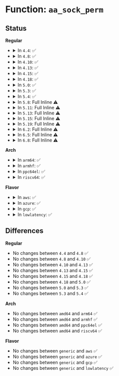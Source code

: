 # Function: <code>aa_sock_perm</code>

## Status
<b>Regular</b>
<ul>
<li>
<details>
<summary>In <code>4.4</code>: ✅</summary>

```c
int aa_sock_perm(const char *op, u32 request, struct socket *sock);
```

**Collision:** Unique Global

**Inline:** No

**Transformation:** False

**Instances:**

```
In security/apparmor/net.c (ffffffff81390d00)
Location: security/apparmor/net.c:241
Inline: False
Direct callers:
  - security/apparmor/lsm.c:apparmor_socket_shutdown
  - security/apparmor/lsm.c:apparmor_socket_getpeername
  - security/apparmor/lsm.c:apparmor_socket_getsockname
```
**Symbols:**

```
ffffffff81390d00-ffffffff81390dd6: aa_sock_perm (STB_GLOBAL)
```
</details>
</li>
<li>
<details>
<summary>In <code>4.8</code>: ✅</summary>

```c
int aa_sock_perm(const char *op, u32 request, struct socket *sock);
```

**Collision:** Unique Global

**Inline:** No

**Transformation:** False

**Instances:**

```
In security/apparmor/net.c (ffffffff813cc2f0)
Location: security/apparmor/net.c:241
Inline: False
Direct callers:
  - security/apparmor/lsm.c:apparmor_socket_shutdown
  - security/apparmor/lsm.c:apparmor_socket_getpeername
  - security/apparmor/lsm.c:apparmor_socket_getsockname
```
**Symbols:**

```
ffffffff813cc2f0-ffffffff813cc3c6: aa_sock_perm (STB_GLOBAL)
```
</details>
</li>
<li>
<details>
<summary>In <code>4.10</code>: ✅</summary>

```c
int aa_sock_perm(const char *op, u32 request, struct socket *sock);
```

**Collision:** Unique Global

**Inline:** No

**Transformation:** False

**Instances:**

```
In security/apparmor/net.c (ffffffff813e3970)
Location: security/apparmor/net.c:241
Inline: False
Direct callers:
  - security/apparmor/lsm.c:apparmor_socket_shutdown
  - security/apparmor/lsm.c:apparmor_socket_getpeername
  - security/apparmor/lsm.c:apparmor_socket_getsockname
```
**Symbols:**

```
ffffffff813e3970-ffffffff813e3a46: aa_sock_perm (STB_GLOBAL)
```
</details>
</li>
<li>
<details>
<summary>In <code>4.13</code>: ✅</summary>

```c
int aa_sock_perm(const char *op, u32 request, struct socket *sock);
```

**Collision:** Unique Global

**Inline:** No

**Transformation:** False

**Instances:**

```
In security/apparmor/net.c (ffffffff813f1c50)
Location: security/apparmor/net.c:240
Inline: False
Direct callers:
  - security/apparmor/lsm.c:apparmor_socket_shutdown
  - security/apparmor/lsm.c:apparmor_socket_getpeername
  - security/apparmor/lsm.c:apparmor_socket_getsockname
```
**Symbols:**

```
ffffffff813f1c50-ffffffff813f1c75: aa_sock_perm (STB_GLOBAL)
```
</details>
</li>
<li>
<details>
<summary>In <code>4.15</code>: ✅</summary>

```c
int aa_sock_perm(const char *op, u32 request, struct socket *sock);
```

**Collision:** Unique Global

**Inline:** No

**Transformation:** False

**Instances:**

```
In security/apparmor/net.c (ffffffff81419cd0)
Location: security/apparmor/net.c:240
Inline: False
Direct callers:
  - security/apparmor/lsm.c:apparmor_socket_shutdown
  - security/apparmor/lsm.c:apparmor_socket_getpeername
  - security/apparmor/lsm.c:apparmor_socket_getsockname
```
**Symbols:**

```
ffffffff81419cd0-ffffffff81419cf5: aa_sock_perm (STB_GLOBAL)
```
</details>
</li>
<li>
<details>
<summary>In <code>4.18</code>: ✅</summary>

```c
int aa_sock_perm(const char *op, u32 request, struct socket *sock);
```

**Collision:** Unique Static

**Inline:** No

**Transformation:** False

**Instances:**

```
In security/apparmor/lsm.c (ffffffff814408f0)
Location: security/apparmor/lsm.c:1050
Inline: False
Direct callers:
  - security/apparmor/lsm.c:apparmor_socket_shutdown
  - security/apparmor/lsm.c:apparmor_socket_getpeername
  - security/apparmor/lsm.c:apparmor_socket_getsockname
```
**Symbols:**

```
ffffffff814408f0-ffffffff81440915: aa_sock_perm (STB_LOCAL)
```
</details>
</li>
<li>
<details>
<summary>In <code>5.0</code>: ✅</summary>

```c
int aa_sock_perm(const char *op, u32 request, struct socket *sock);
```

**Collision:** Unique Static

**Inline:** No

**Transformation:** False

**Instances:**

```
In security/apparmor/lsm.c (ffffffff8145d8f0)
Location: security/apparmor/lsm.c:1019
Inline: False
Direct callers:
  - security/apparmor/lsm.c:apparmor_socket_shutdown
  - security/apparmor/lsm.c:apparmor_socket_getpeername
  - security/apparmor/lsm.c:apparmor_socket_getsockname
```
**Symbols:**

```
ffffffff8145d8f0-ffffffff8145d915: aa_sock_perm (STB_LOCAL)
```
</details>
</li>
<li>
<details>
<summary>In <code>5.3</code>: ✅</summary>

```c
int aa_sock_perm(const char *op, u32 request, struct socket *sock);
```

**Collision:** Unique Static

**Inline:** No

**Transformation:** False

**Instances:**

```
In security/apparmor/lsm.c (ffffffff8148af10)
Location: security/apparmor/lsm.c:1015
Inline: False
Direct callers:
  - security/apparmor/lsm.c:apparmor_socket_shutdown
  - security/apparmor/lsm.c:apparmor_socket_getpeername
  - security/apparmor/lsm.c:apparmor_socket_getsockname
```
**Symbols:**

```
ffffffff8148af10-ffffffff8148af36: aa_sock_perm (STB_LOCAL)
```
</details>
</li>
<li>
<details>
<summary>In <code>5.4</code>: ✅</summary>

```c
int aa_sock_perm(const char *op, u32 request, struct socket *sock);
```

**Collision:** Unique Static

**Inline:** No

**Transformation:** False

**Instances:**

```
In security/apparmor/lsm.c (ffffffff814a4dd0)
Location: security/apparmor/lsm.c:1015
Inline: False
Direct callers:
  - security/apparmor/lsm.c:apparmor_socket_shutdown
  - security/apparmor/lsm.c:apparmor_socket_getpeername
  - security/apparmor/lsm.c:apparmor_socket_getsockname
```
**Symbols:**

```
ffffffff814a4dd0-ffffffff814a4df6: aa_sock_perm (STB_LOCAL)
```
</details>
</li>
<li>
<details>
<summary>In <code>5.8</code>: Full Inline ⚠️</summary>

**Collision:** Unique Static

**Inline:** Full

**Transformation:** False

**Instances:**

```
In security/apparmor/lsm.c (ffffffff815002c5)
Location: security/apparmor/lsm.c:1080
Inline: True
Inline callers:
  - security/apparmor/lsm.c:apparmor_socket_shutdown
  - security/apparmor/lsm.c:apparmor_socket_getpeername
  - security/apparmor/lsm.c:apparmor_socket_getsockname
```
</details>
</li>
<li>
<details>
<summary>In <code>5.11</code>: Full Inline ⚠️</summary>

**Collision:** Unique Static

**Inline:** Full

**Transformation:** False

**Instances:**

```
In security/apparmor/lsm.c (ffffffff8151d475)
Location: security/apparmor/lsm.c:1080
Inline: True
Inline callers:
  - security/apparmor/lsm.c:apparmor_socket_shutdown
  - security/apparmor/lsm.c:apparmor_socket_getpeername
  - security/apparmor/lsm.c:apparmor_socket_getsockname
```
</details>
</li>
<li>
<details>
<summary>In <code>5.13</code>: Full Inline ⚠️</summary>

**Collision:** Unique Static

**Inline:** Full

**Transformation:** False

**Instances:**

```
In security/apparmor/lsm.c (ffffffff81523c85)
Location: security/apparmor/lsm.c:1089
Inline: True
Inline callers:
  - security/apparmor/lsm.c:apparmor_socket_shutdown
  - security/apparmor/lsm.c:apparmor_socket_getpeername
  - security/apparmor/lsm.c:apparmor_socket_getsockname
```
</details>
</li>
<li>
<details>
<summary>In <code>5.15</code>: Full Inline ⚠️</summary>

**Collision:** Unique Static

**Inline:** Full

**Transformation:** False

**Instances:**

```
In security/apparmor/lsm.c (ffffffff81581f15)
Location: security/apparmor/lsm.c:1089
Inline: True
Inline callers:
  - security/apparmor/lsm.c:apparmor_socket_shutdown
  - security/apparmor/lsm.c:apparmor_socket_getpeername
  - security/apparmor/lsm.c:apparmor_socket_getsockname
```
</details>
</li>
<li>
<details>
<summary>In <code>5.19</code>: Full Inline ⚠️</summary>

**Collision:** Unique Static

**Inline:** Full

**Transformation:** False

**Instances:**

```
In security/apparmor/lsm.c (ffffffff81621385)
Location: security/apparmor/lsm.c:1308
Inline: True
Inline callers:
  - security/apparmor/lsm.c:apparmor_socket_shutdown
  - security/apparmor/lsm.c:apparmor_socket_getpeername
  - security/apparmor/lsm.c:apparmor_socket_getsockname
```
</details>
</li>
<li>
<details>
<summary>In <code>6.2</code>: Full Inline ⚠️</summary>

**Collision:** Unique Static

**Inline:** Full

**Transformation:** False

**Instances:**

```
In security/apparmor/lsm.c (ffffffff816d45a5)
Location: security/apparmor/lsm.c:1365
Inline: True
Inline callers:
  - security/apparmor/lsm.c:apparmor_socket_shutdown
  - security/apparmor/lsm.c:apparmor_socket_getpeername
  - security/apparmor/lsm.c:apparmor_socket_getsockname
```
</details>
</li>
<li>
<details>
<summary>In <code>6.5</code>: Full Inline ⚠️</summary>

**Collision:** Unique Static

**Inline:** Full

**Transformation:** False

**Instances:**

```
In security/apparmor/lsm.c (ffffffff8170d535)
Location: security/apparmor/lsm.c:1515
Inline: True
Inline callers:
  - security/apparmor/lsm.c:apparmor_socket_shutdown
  - security/apparmor/lsm.c:apparmor_socket_getpeername
  - security/apparmor/lsm.c:apparmor_socket_getsockname
```
</details>
</li>
<li>
<details>
<summary>In <code>6.8</code>: Full Inline ⚠️</summary>

**Collision:** Unique Static

**Inline:** Full

**Transformation:** False

**Instances:**

```
In security/apparmor/lsm.c (ffffffff8174c5c5)
Location: security/apparmor/lsm.c:1541
Inline: True
Inline callers:
  - security/apparmor/lsm.c:apparmor_socket_shutdown
  - security/apparmor/lsm.c:apparmor_socket_getpeername
  - security/apparmor/lsm.c:apparmor_socket_getsockname
```
</details>
</li>
</ul>
<b>Arch</b>
<ul>
<li>
<details>
<summary>In <code>arm64</code>: ✅</summary>

```c
int aa_sock_perm(const char *op, u32 request, struct socket *sock);
```

**Collision:** Unique Static

**Inline:** No

**Transformation:** False

**Instances:**

```
In security/apparmor/lsm.c (ffff80001059ad50)
Location: security/apparmor/lsm.c:1015
Inline: False
Direct callers:
  - security/apparmor/lsm.c:apparmor_socket_shutdown
  - security/apparmor/lsm.c:apparmor_socket_getpeername
  - security/apparmor/lsm.c:apparmor_socket_getsockname
```
**Symbols:**

```
ffff80001059ad50-ffff80001059adc0: aa_sock_perm (STB_LOCAL)
```
</details>
</li>
<li>
<details>
<summary>In <code>armhf</code>: ✅</summary>

```c
int aa_sock_perm(const char *op, u32 request, struct socket *sock);
```

**Collision:** Unique Static

**Inline:** No

**Transformation:** False

**Instances:**

```
In security/apparmor/lsm.c (c074be98)
Location: security/apparmor/lsm.c:1015
Inline: False
Direct callers:
  - security/apparmor/lsm.c:apparmor_socket_shutdown
  - security/apparmor/lsm.c:apparmor_socket_getpeername
  - security/apparmor/lsm.c:apparmor_socket_getsockname
```
**Symbols:**

```
c074be98-c074bed0: aa_sock_perm (STB_LOCAL)
```
</details>
</li>
<li>
<details>
<summary>In <code>ppc64el</code>: ✅</summary>

```c
int aa_sock_perm(const char *op, u32 request, struct socket *sock);
```

**Collision:** Unique Static

**Inline:** No

**Transformation:** False

**Instances:**

```
In security/apparmor/lsm.c (c0000000007127a0)
Location: security/apparmor/lsm.c:1015
Inline: False
Direct callers:
  - security/apparmor/lsm.c:apparmor_socket_shutdown
  - security/apparmor/lsm.c:apparmor_socket_getpeername
  - security/apparmor/lsm.c:apparmor_socket_getsockname
```
**Symbols:**

```
c0000000007127a0-c000000000712808: aa_sock_perm (STB_LOCAL)
```
</details>
</li>
<li>
<details>
<summary>In <code>riscv64</code>: ✅</summary>

```c
int aa_sock_perm(const char *op, u32 request, struct socket *sock);
```

**Collision:** Unique Static

**Inline:** No

**Transformation:** False

**Instances:**

```
In security/apparmor/lsm.c (ffffffe0003e7280)
Location: security/apparmor/lsm.c:1015
Inline: False
Direct callers:
  - security/apparmor/lsm.c:apparmor_socket_shutdown
  - security/apparmor/lsm.c:apparmor_socket_getpeername
  - security/apparmor/lsm.c:apparmor_socket_getsockname
```
**Symbols:**

```
ffffffe0003e7280-ffffffe0003e72e0: aa_sock_perm (STB_LOCAL)
```
</details>
</li>
</ul>
<b>Flavor</b>
<ul>
<li>
<details>
<summary>In <code>aws</code>: ✅</summary>

```c
int aa_sock_perm(const char *op, u32 request, struct socket *sock);
```

**Collision:** Unique Static

**Inline:** No

**Transformation:** False

**Instances:**

```
In security/apparmor/lsm.c (ffffffff8149d3b0)
Location: security/apparmor/lsm.c:1015
Inline: False
Direct callers:
  - security/apparmor/lsm.c:apparmor_socket_shutdown
  - security/apparmor/lsm.c:apparmor_socket_getpeername
  - security/apparmor/lsm.c:apparmor_socket_getsockname
```
**Symbols:**

```
ffffffff8149d3b0-ffffffff8149d3d6: aa_sock_perm (STB_LOCAL)
```
</details>
</li>
<li>
<details>
<summary>In <code>azure</code>: ✅</summary>

```c
int aa_sock_perm(const char *op, u32 request, struct socket *sock);
```

**Collision:** Unique Static

**Inline:** No

**Transformation:** False

**Instances:**

```
In security/apparmor/lsm.c (ffffffff8148ddd0)
Location: security/apparmor/lsm.c:1015
Inline: False
Direct callers:
  - security/apparmor/lsm.c:apparmor_socket_shutdown
  - security/apparmor/lsm.c:apparmor_socket_getpeername
  - security/apparmor/lsm.c:apparmor_socket_getsockname
```
**Symbols:**

```
ffffffff8148ddd0-ffffffff8148ddf6: aa_sock_perm (STB_LOCAL)
```
</details>
</li>
<li>
<details>
<summary>In <code>gcp</code>: ✅</summary>

```c
int aa_sock_perm(const char *op, u32 request, struct socket *sock);
```

**Collision:** Unique Static

**Inline:** No

**Transformation:** False

**Instances:**

```
In security/apparmor/lsm.c (ffffffff81499450)
Location: security/apparmor/lsm.c:1015
Inline: False
Direct callers:
  - security/apparmor/lsm.c:apparmor_socket_shutdown
  - security/apparmor/lsm.c:apparmor_socket_getpeername
  - security/apparmor/lsm.c:apparmor_socket_getsockname
```
**Symbols:**

```
ffffffff81499450-ffffffff81499476: aa_sock_perm (STB_LOCAL)
```
</details>
</li>
<li>
<details>
<summary>In <code>lowlatency</code>: ✅</summary>

```c
int aa_sock_perm(const char *op, u32 request, struct socket *sock);
```

**Collision:** Unique Static

**Inline:** No

**Transformation:** False

**Instances:**

```
In security/apparmor/lsm.c (ffffffff814b15d0)
Location: security/apparmor/lsm.c:1015
Inline: False
Direct callers:
  - security/apparmor/lsm.c:apparmor_socket_shutdown
  - security/apparmor/lsm.c:apparmor_socket_getpeername
  - security/apparmor/lsm.c:apparmor_socket_getsockname
```
**Symbols:**

```
ffffffff814b15d0-ffffffff814b15f6: aa_sock_perm (STB_LOCAL)
```
</details>
</li>
</ul>

## Differences
<b>Regular</b>
<ul>
<li>
No changes between <code>4.4</code> and <code>4.8</code> ✅
</li>
<li>
No changes between <code>4.8</code> and <code>4.10</code> ✅
</li>
<li>
No changes between <code>4.10</code> and <code>4.13</code> ✅
</li>
<li>
No changes between <code>4.13</code> and <code>4.15</code> ✅
</li>
<li>
No changes between <code>4.15</code> and <code>4.18</code> ✅
</li>
<li>
No changes between <code>4.18</code> and <code>5.0</code> ✅
</li>
<li>
No changes between <code>5.0</code> and <code>5.3</code> ✅
</li>
<li>
No changes between <code>5.3</code> and <code>5.4</code> ✅
</li>
</ul>
<b>Arch</b>
<ul>
<li>
No changes between <code>amd64</code> and <code>arm64</code> ✅
</li>
<li>
No changes between <code>amd64</code> and <code>armhf</code> ✅
</li>
<li>
No changes between <code>amd64</code> and <code>ppc64el</code> ✅
</li>
<li>
No changes between <code>amd64</code> and <code>riscv64</code> ✅
</li>
</ul>
<b>Flavor</b>
<ul>
<li>
No changes between <code>generic</code> and <code>aws</code> ✅
</li>
<li>
No changes between <code>generic</code> and <code>azure</code> ✅
</li>
<li>
No changes between <code>generic</code> and <code>gcp</code> ✅
</li>
<li>
No changes between <code>generic</code> and <code>lowlatency</code> ✅
</li>
</ul>

